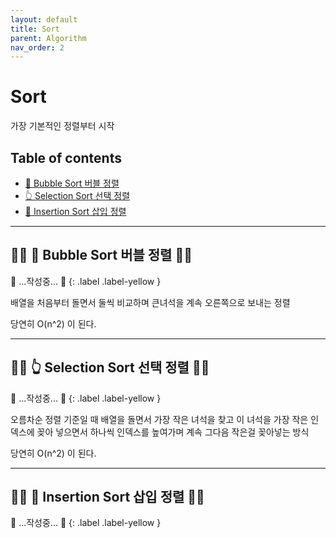 ```yaml
---
layout: default
title: Sort
parent: Algorithm
nav_order: 2
---
```


# Sort

가장 기본적인 정렬부터 시작

## Table of contents

- [🫧 Bubble Sort 버블 정렬](#arrayfrom)
- [👆 Selection Sort 선택 정렬](#arrrayprototypesort)
- [🧩 Insertion Sort 삽입 정렬](#arrrayprototypepush)

---

## 🚧🚧 🫧 Bubble Sort 버블 정렬 🚧🚧

🚧 ...작성중... 🚧
{: .label .label-yellow }

배열을 처음부터 돌면서 둘씩 비교하며 큰녀석을 계속 오른쪽으로 보내는 정렬

당연히 O(n^2) 이 된다.

---

## 🚧🚧 👆 Selection Sort 선택 정렬 🚧🚧

🚧 ...작성중... 🚧
{: .label .label-yellow }

오름차순 정렬 기준일 때 배열을 돌면서 가장 작은 녀석을 찾고 이 녀석을 가장 작은 인덱스에 꽂아 넣으면서 하나씩 인덱스를 높여가며 계속 그다음 작은걸 꽂아넣는 방식

당연히 O(n^2) 이 된다.

---

## 🚧🚧 🧩 Insertion Sort 삽입 정렬 🚧🚧

🚧 ...작성중... 🚧
{: .label .label-yellow }
